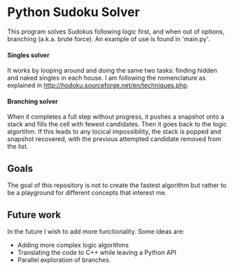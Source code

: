 # Python Sudoku Solver

This program solves Sudokus following logic first, and when out of options, branching (a.k.a. brute force). An example of use is found in 'main.py'.

#### Singles solver ####
It works by looping around and doing the same two tasks: finding hidden and naked singles in each house. I am following the nomenclature as explained in http://hodoku.sourceforge.net/en/techniques.php.

#### Branching solver ####
When it completes a full step without progress, it pushes a snapshot onto a stack and fills the cell with fewest candidates. Then it goes back to the logic algortihm. If this leads to any locical impossibility, the stack is popped and snapshot recovered, with the previous attempted candidate removed from the list.

## Goals

The goal of this repository is not to create the fastest algorithm but rather to be a playground for different concepts that interest me.


## Future work

In the future I wish to add more functionality. Some ideas are:
- Adding more complex logic algorithms
- Translating the code to C++ while leaving a Python API
- Parallel exploration of branches.
